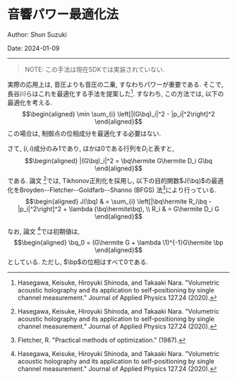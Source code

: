 # 音響パワー最適化法

Author: Shun Suzuki

Date: 2024-01-09

- - -

> NOTE: この手法は現在SDKでは実装されていない.

実際の応用上は, 音圧よりも音圧の二乗, すなわちパワーが重要である.
そこで, 長谷川らはこれを最適化する手法を提案した[^hasegawa2020volumetric].
すなわち, この方法では, 以下の最適化を考える.
$$\begin{aligned}
    \min \sum_{i} \left[|(G\bq)_i|^2 - |p_i|^2\right]^2
\end{aligned}$$
この場合は, 制御点の位相成分を最適化する必要はない.

さて, $(i,i)$成分のみ$1$であり, ほかは$0$である行列を$D_i$と表すと,
$$\begin{aligned}
    |(G\bq)_i|^2 = \bq\hermite G\hermite D_i G\bq
\end{aligned}$$
である. 論文 [^hasegawa2020volumetric]では, Tikhonov正則化を採用し, 以下の目的関数$J(\bq)$の最適化をBroyden--Fletcher--Goldfarb--Shanno (BFGS) 法[^fletcher2013practical]により行っている.
$$\begin{aligned}
    J(\bq) & = \sum_{i} \left[|\bq\hermite R_i\bq - |p_i|^2\right]^2 + \lambda (\bq\hermite\bq), \\
    R_i    & = G\hermite D_i G
\end{aligned}$$

なお, 論文 [^hasegawa2020volumetric]では初期値は, 
$$\begin{aligned}
    \bq_0 = (G\hermite G + \lambda \1)^{-1}G\hermite \bp
\end{aligned}$$ としている.
ただし, $\bp$の位相はすべて$0$である.

[^hasegawa2020volumetric]: Hasegawa, Keisuke, Hiroyuki Shinoda, and Takaaki Nara. "Volumetric acoustic holography and its application to self-positioning by single channel measurement." Journal of Applied Physics 127.24 (2020).

[^fletcher2013practical]: Fletcher, R. "Practical methods of optimization." (1987).

